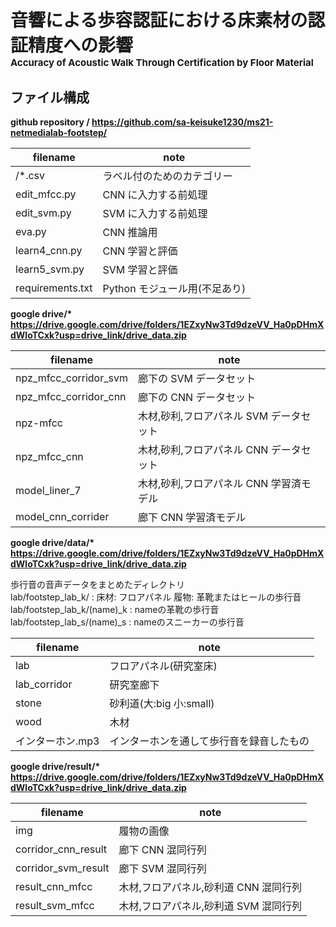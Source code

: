 # 音響による歩容認証における床素材の認証精度への影響 <br> <span style="font-size:15px">Accuracy of Acoustic Walk Through Certification by Floor Material</span>

## ファイル構成

**github repository / https://github.com/sa-keisuke1230/ms21-netmedialab-footstep/**

| filename         | note                          |
| ---------------- | ----------------------------- |
| /\*.csv          | ラベル付のためのカテゴリー    |
| edit_mfcc.py     | CNN に入力する前処理          |
| edit_svm.py      | SVM に入力する前処理          |
| eva.py           | CNN 推論用                    |
| learn4_cnn.py    | CNN 学習と評価                |
| learn5_svm.py    | SVM 学習と評価                |
| requirements.txt | Python モジュール用(不足あり) |

**google drive/\* https://drive.google.com/drive/folders/1EZxyNw3Td9dzeVV_Ha0pDHmXdWloTCxk?usp=drive_link/drive_data.zip**

| filename              | note                                    |
| --------------------- | --------------------------------------- |
| npz_mfcc_corridor_svm | 廊下の SVM データセット                 |
| npz_mfcc_corridor_cnn | 廊下の CNN データセット                 |
| npz-mfcc              | 木材,砂利,フロアパネル SVM データセット |
| npz_mfcc_cnn          | 木材,砂利,フロアパネル CNN データセット |
| model_liner_7         | 木材,砂利,フロアパネル CNN 学習済モデル |
| model_cnn_corrider    | 廊下 CNN 学習済モデル                   |

**google drive/data/\* https://drive.google.com/drive/folders/1EZxyNw3Td9dzeVV_Ha0pDHmXdWloTCxk?usp=drive_link/drive_data.zip**

<p>歩行音の音声データをまとめたディレクトリ<br>
lab/footstep_lab_k/ : 床材: フロアパネル 履物: 革靴またはヒールの歩行音<br>
lab/footstep_lab_k/(name)_k : nameの革靴の歩行音<br>
lab/footstep_lab_s/(name)_s : nameのスニーカーの歩行音<br></p>

| filename         | note                                     |
| ---------------- | ---------------------------------------- |
| lab              | フロアパネル(研究室床)                   |
| lab_corridor     | 研究室廊下                               |
| stone            | 砂利道(大:big 小:small)                  |
| wood             | 木材                                     |
| インターホン.mp3 | インターホンを通して歩行音を録音したもの |

**google drive/result/\* https://drive.google.com/drive/folders/1EZxyNw3Td9dzeVV_Ha0pDHmXdWloTCxk?usp=drive_link/drive_data.zip**

| filename            | note                                  |
| ------------------- | ------------------------------------- |
| img                 | 履物の画像                            |
| corridor_cnn_result | 廊下 CNN 混同行列                     |
| corridor_svm_result | 廊下 SVM 混同行列                     |
| result_cnn_mfcc     | 木材,フロアパネル,砂利道 CNN 混同行列 |
| result_svm_mfcc     | 木材,フロアパネル,砂利道 SVM 混同行列 |
